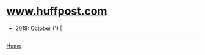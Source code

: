 # www.huffpost.com

  * 2019: 
      [October](./www-huffpost-com-2019-10.md) (1) | 

----

[Home](../)
